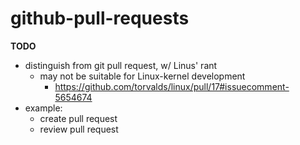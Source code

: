 # github-pull-requests

**TODO**

- distinguish from git pull request, w/ Linus' rant
  - may not be suitable for Linux-kernel development
    - https://github.com/torvalds/linux/pull/17#issuecomment-5654674
- example:
  - create pull request
  - review pull request
